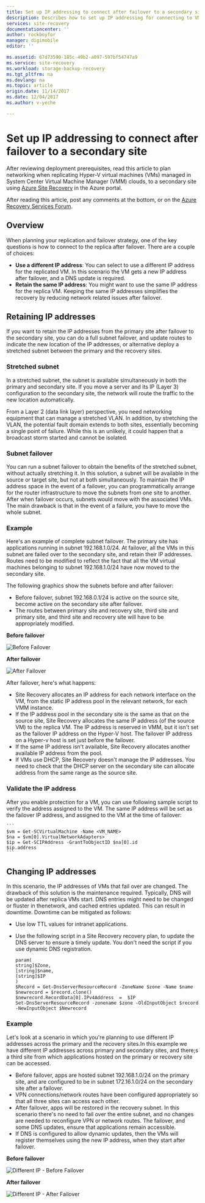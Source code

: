 ```yaml
---
title: Set up IP addressing to connect after failover to a secondary site with Azure Site Recovery | Azure
description: Describes how to set up IP addressing for connecting to VMs after failover to a secondary site with Azure Site Recovery.
services: site-recovery
documentationcenter: ''
author: rockboyfor
manager: digimobile
editor: ''

ms.assetid: 67d73590-185c-49b2-a097-597bf54747a9
ms.service: site-recovery
ms.workload: storage-backup-recovery
ms.tgt_pltfrm: na
ms.devlang: na
ms.topic: article
origin.date: 11/14/2017
ms.date: 12/04/2017
ms.author: v-yeche

---
```

# Set up IP addressing to connect after failover to a secondary site

After reviewing deployment prerequisites, read this article to plan networking when replicating Hyper-V virtual machines (VMs) managed in System Center Virtual Machine Manager (VMM) clouds, to a secondary site using [Azure Site Recovery](site-recovery-overview.md) in the Azure portal. 

After reading this article, post any comments at the bottom, or on the [Azure Recovery Services Forum](https://social.msdn.microsoft.com/Forums/en-US/home?forum=hypervrecovmgr).

## Overview

When planning your replication and failover strategy, one of the key questions is how to connect to the replica after failover. There are a couple of choices: 

- **Use a different IP address**: You can select to use a different IP address for the replicated VM. In this scenario the VM gets a new IP address after failover, and a DNS update is required.
- **Retain the same IP address**: You might want to use the same IP address for the replica VM. Keeping the same IP addresses simplifies the recovery by reducing network related issues after failover. 

## Retaining IP addresses

If you want to retain the IP addresses from the primary site after failover to the secondary site, you can do a full subnet failover, and update routes to indicate the new location of the IP addresses, or alternative deploy a stretched subnet between the primary and the recovery sites.

### Stretched subnet

In a stretched subnet, the subnet is available simultaneously in both the primary and secondary site. If you move a server and its IP (Layer 3) configuration to the secondary site, the network will route the traffic to the new location automatically. 

From a Layer 2 (data link layer) perspective, you need networking equipment that can manage a stretched VLAN. In addition, by stretching the VLAN, the potential fault domain extends to both sites, essentially becoming a single point of failure. While this is an unlikely, it could happen that a broadcast storm started and cannot be isolated. 

### Subnet failover

You can run a subnet failover to obtain the benefits of the stretched subnet, without actually stretching it. In this solution, a subnet will be available in the source or target site, but not at both simultaneously. To maintain the IP address space in the event of a failover, you can programmatically arrange for the router infrastructure to move the subnets from one site to another. After when failover occurs, subnets would move with the associated VMs. The main drawback is that in the event of a failure, you have to move the whole subnet.

### Example

Here's an example of complete subnet failover. The primary site has applications running in subnet 192.168.1.0/24. At failover, all the VMs in this subnet are failed over to the secondary site, and retain their IP addresses. Routes need to be modified to reflect the fact that all the VM virtual machines belonging to subnet 192.168.1.0/24 have now moved to the secondary site.

The following graphics show the subnets before and after failover:

- Before failover, subnet 192.168.0.1/24 is active on the source site, become active on the secondary site after failover.
- The routes between primary site and recovery site, third site and primary site, and third site and recovery site will have to be appropriately modified.

**Before failover**

![Before Failover](./media/vmm-to-vmm-walkthrough-network/network-design2.png)

**After failover**

![After Failover](./media/vmm-to-vmm-walkthrough-network/network-design3.png)

After failover, here's what happens:

- Site Recovery allocates an IP address for each network interface on the VM, from the static IP address pool in the relevant network, for each VMM instance.
- If the IP address pool in the secondary site is the same as that on the source site, Site Recovery allocates the same IP address (of the source VM) to the replica VM. The IP address is reserved in VMM, but it isn't set as the failover IP address on the Hyper-V host. The failover IP address on a Hyper-v host is set just before the failover.
- If the same IP address isn't available, Site Recovery allocates another available IP address from the pool.
- If VMs use DHCP, Site Recovery doesn't manage the IP addresses. You need to check that the DHCP server on the secondary site can allocate address from the same range as the source site.

### Validate the IP address

After you enable protection for a VM, you can use following sample script to verify the address assigned to the VM. The same IP address will be set as the failover IP address, and assigned to the VM at the time of failover:

    ```
    $vm = Get-SCVirtualMachine -Name <VM_NAME>
    $na = $vm[0].VirtualNetworkAdapters>
    $ip = Get-SCIPAddress -GrantToObjectID $na[0].id
    $ip.address 
    ```

## Changing IP addresses

In this scenario, the IP addresses of VMs that fail over are changed. The drawback of this solution is the maintenance required. Typically, DNS will be updated after replica VMs start. DNS entries might need to be changed or fluster in thenetwork, and cached entries updated. This can result in downtime. Downtime can be mitigated as follows:

- Use low TTL values for intranet applications.
- Use the following script in a Site Recovery recovery plan, to update the DNS server to ensure a timely update. You don't need the script if you use dynamic DNS registration.

    ```
    param(
    string]$Zone,
    [string]$name,
    [string]$IP
    )
    $Record = Get-DnsServerResourceRecord -ZoneName $zone -Name $name
    $newrecord = $record.clone()
    $newrecord.RecordData[0].IPv4Address  =  $IP
    Set-DnsServerResourceRecord -zonename $zone -OldInputObject $record -NewInputObject $Newrecord
    ```

### Example 

Let's look at a scenario in which you're planning to use different IP addresses across the primary and the recovery sites.In this example we have different IP addresses across primary and secondary sites, and there;s a third site from which applications hosted on the primary or recovery site can be accessed.

- Before failover, apps are hosted subnet 192.168.1.0/24 on the primary site, and are configured to be in subnet 172.16.1.0/24 on the secondary site after a failover.
- VPN connections/network routes have been configured appropriately so that all three sites can access each other.
- After failover, apps will be restored in the recovery subnet. In this scenario there's no need to fail over the entire subnet, and no changes are needed to reconfigure VPN or network routes. The failover, and some DNS updates, ensure that applications remain accessible.
- If DNS is configured to allow dynamic updates, then the VMs will register themselves using the new IP address, when they start after failover.

**Before failover**

![Different IP - Before Failover](./media/vmm-to-vmm-walkthrough-network/network-design10.png)

**After failover**

![Different IP - After Failover](./media/vmm-to-vmm-walkthrough-network/network-design11.png)

<!-- Update_Description: update meta properties, wording update -->